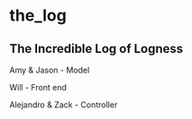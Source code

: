 the_log
=======

<h2>The Incredible Log of Logness</h2>

<p>Amy & Jason - Model</p>
<p>Will - Front end</p>
<p>Alejandro & Zack - Controller</p>
